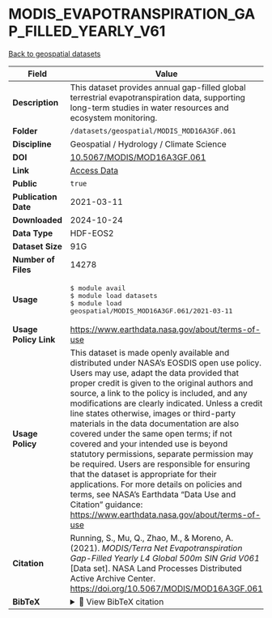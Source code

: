 # MODIS_EVAPOTRANSPIRATION_GAP_FILLED_YEARLY_V61

[Back to geospatial datasets](../geospatial.md)

| Field | Value |
|--------|-------|
| **Description** | This dataset provides annual gap-filled global terrestrial evapotranspiration data, supporting long-term studies in water resources and ecosystem monitoring. |
| **Folder** | `/datasets/geospatial/MODIS_MOD16A3GF.061` |
| **Discipline** | Geospatial / Hydrology / Climate Science |
| **DOI** | [10.5067/MODIS/MOD16A3GF.061](https://doi.org/10.5067/MODIS/MOD16A3GF.061) |
| **Link** | [Access Data](https://app.globus.org/file-manager?origin_id=765a60bd-a1d1-4aae-a119-56a20bb68e4c&origin_path=%2F) |
| **Public** | `true` |
| **Publication Date** | 2021-03-11 |
| **Downloaded** | 2024-10-24 |
| **Data Type** | HDF-EOS2 |
| **Dataset Size** | 91G |
| **Number of Files** | 14278 |
| **Usage** | <pre>&#36; module avail<br>&#36; module load datasets<br>&#36; module load geospatial/MODIS_MOD16A3GF.061/2021-03-11</pre> |
| **Usage Policy Link** | https://www.earthdata.nasa.gov/about/terms-of-use |
| **Usage Policy** | This dataset is made openly available and distributed under NASA’s EOSDIS open use policy. Users may use, adapt the data provided that proper credit is given to the original authors and source, a link to the policy is included, and any modifications are clearly indicated. Unless a credit line states otherwise, images or third-party materials in the data documentation are also covered under the same open terms; if not covered and your intended use is beyond statutory permissions, separate permission may be required. Users are responsible for ensuring that the dataset is appropriate for their applications. For more details on policies and terms, see NASA’s Earthdata “Data Use and Citation” guidance: https://www.earthdata.nasa.gov/about/terms-of-use |
| **Citation** | Running, S., Mu, Q., Zhao, M., &amp; Moreno, A. (2021). <i>MODIS/Terra Net Evapotranspiration Gap-Filled Yearly L4 Global 500m SIN Grid V061</i> [Data set]. NASA Land Processes Distributed Active Archive Center. https://doi.org/10.5067/MODIS/MOD16A3GF.061 |
| **BibTeX** | <details><summary>📜 View BibTeX citation</summary><pre>@misc{Running2021MOD16A3GF,<br>  author       = {Running, S. and Mu, Q. and Zhao, M. and Moreno, A.},<br>  title        = {MODIS/Terra Net Evapotranspiration Gap-Filled Yearly L4 Global 500m SIN Grid V061},<br>  year         = {2021},<br>  howpublished = {NASA Land Processes Distributed Active Archive Center},<br>  note         = {Data set. Accessed: 2025-10-02},<br>  doi          = {10.5067/MODIS/MOD16A3GF.061},<br>  url          = {https://doi.org/10.5067/MODIS/MOD16A3GF.061}<br>}</pre> |
